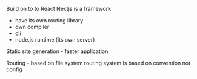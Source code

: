 Build on to to React
Nextjs is a framework
 - have its own routing library
 - own compiler
 - cli
 - node.js runtime (its own server)

Static site generation - faster application

Routing - based on file system
routing system is based on convention not config